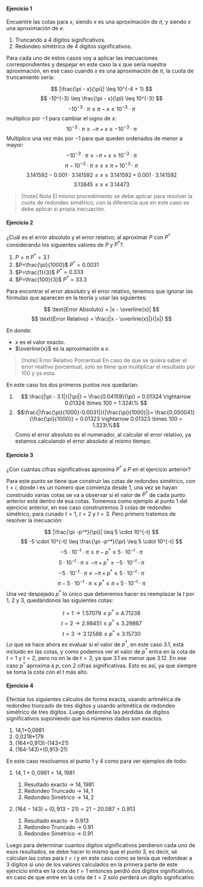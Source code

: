 
#### Ejercicio 1

Encuentre las cotas para $x$, siendo $x$ es una aproximación de $\pi$, y siendo $x$ una aproximación de $e$.
1. Truncando a 4 dígitos significativos.
2. Redondeo simétrico de 4 dígitos significativos.

Para cada uno de estos casos voy a aplicar las inecuaciones correspondientes y despejar en este caso la $x$ que sería nuestra aproximación, en ese caso cuando $x$ es una aproximación de $\pi$, la cuota de truncamiento sería:

$$
|\frac{\pi - x}{\pi}| \leq 10^{-4 + 1}
$$
$$
-10^{-3} \leq \frac{\pi - x}{\pi} \leq 10^{-3}
$$
$$
-10^{-3} \cdot \pi \leq \pi - x \leq 10^{-3} \cdot \pi
$$
multiplico por $-1$ para cambiar el signo de $x$:
$$
10^{-3} \cdot \pi \geq -\pi + x \geq -10^{-3} \cdot \pi
$$
Multiplico una vez más por $-1$ para que queden ordenados de menor a mayor:
$$
-10^{-3} \cdot \pi \leq -\pi + x \leq 10^{-3} \cdot \pi
$$
$$
\pi - 10^{-3} \cdot \pi \leq x \leq \pi + 10^{-3} \cdot \pi
$$
$$
3.141592 -0.001 \cdot 3.141592 \leq x \leq 3.141592 + 0.001 \cdot 3.141592
$$
$$
3.13845 \leq x \leq 3.14473
$$

>[!note] Nota
>El mismo procedimiento se debe aplicar para resolver la cuota de redondeo simétrico, con la diferencia que en este caso se debe aplicar si propia inecuación.

#### Ejercicio 2

¿Cuál es el error absoluto y el error relativo; al aproximar $P$ con $P^*$ considerando los siguientes valores de $P$ y $P^*$?.

1. $P = \pi$ $P^*=3.1$
2. $P=\frac{\pi}{1000}$ $P^*=0.0031$
3. $P=\frac{1}{3}$ $P^*=0.333$
4. $P=\frac{100}{3}$ $P^*=33.3$

Para encontrar el error absoluto y el error relativo, tenemos que ignorar las fórmulas que aparecen en la teoría y usar las siguientes:

$$
\text{Error Absoluto} = |x - \overline{x}|
$$
$$
\text{Error Relativo} = \frac{|x - \overline{x}|}{|x|}
$$

En donde:
- $x$ es el valor exacto.
- $\overline{x}$ es la aproximación a $x$.

>[!note] Error Relativo Porcentual
>En caso de que se quiera saber el error realtivo porcentual, solo se tiene que multiplicar el resultado por 100 y ya esta.

En este caso los dos primeros puntos nos quedarían:

1. $$ \frac{|\pi - 3.1|}{|\pi|} = \frac{0.04159}{\pi} = 0.01324 \rightarrow 0.01324 \times 100 = 1.324\% $$
2. $$\frac{|\frac{\pi}{1000}-0.0031|}{|\frac{\pi}{1000}|}= \frac{0.000041}{\frac{\pi}{1000}} = 0.01323 \rightarrow 0.01323 \times 100 = 1.323\%$$
Como el error absoluto es el numerador, al calcular el error relativo, ya estamos calculando el error absoluto al mismo tiempo.

#### Ejercicio 3

¿Con cuántas cifras significativas aproxima $P^*$ a $P$ en el ejercicio anterior?

Para este punto se tiene que construir las cotas de redondeo simétrico, con $t=i$, donde $i$ es un número que comienza desde $1$, una vez se hayan construido varias cotas se va a observar si el valor de $P^*$ de cada punto anterior está dentro de esa cotas.
Tomemos como ejemplo al punto 1 del ejercicio anterior, en ese caso construiremos 3 colas de redondeo simétrico, para cunado $t=1$, $t=2$ y $t=3$. Pero primero tratemos de resolver la inecuación:

$$
|\frac{\pi -p^*}{\pi}| \leq 5 \cdot 10^{-t}
$$
$$
-5 \cdot 10^{-t} \leq \frac{\pi -p^*}{\pi} \leq 5 \cdot 10^{-t}
$$
$$
-5 \cdot 10^{-t} \cdot \pi \leq \pi -p^* \leq 5 \cdot 10^{-t} \cdot \pi
$$
$$
5 \cdot 10^{-t} \cdot \pi \geq -\pi +p^* \geq -5 \cdot 10^{-t} \cdot \pi
$$
$$
-5 \cdot 10^{-t} \cdot \pi \leq -\pi +p^* \leq 5 \cdot 10^{-t} \cdot \pi
$$
$$
\pi -5 \cdot 10^{-t} \cdot \pi \leq p^* \leq \pi + 5 \cdot 10^{-t} \cdot \pi
$$
Una vez despejado $p^*$ lo único que deberemos hacer es reemplazar la $t$ por 1, 2 y 3, quedándonos las siguientes cotas:

$$ t = 1 \rightarrow 1.57079 \leq p^* \leq 4.71238 $$
$$ t = 2 \rightarrow 2.98451 \leq p^* \leq 3.29867 $$
$$ t = 3 \rightarrow 3.12588 \leq p^* \leq 3.15730 $$
Lo que se hace ahora es evaluar si el valor de $p^*$, en este caso $3.1$, está incluido en las cotas, y como podemos ver el valor de $p^*$ entra en la cota de $t = 1$ y $t = 2$, pero no en la de $t = 3$, ya que $3.1$ es menor que $3.12$. En ese caso $p^*$ aproxima a $p$, con 2 cifras significativas. Esto es así, ya que siempre se toma la cota con el $t$ más alto.

#### Ejercicio 4

Efectúe los siguientes cálculos de forma exacta, usando aritmética de redondeo truncado de tres dígitos y usando aritmética de redondeo simétrico de tres dígitos. Luego determine las pérdidas de dígitos significativos suponiendo que los números dados son exactos.

1. 14,1+0,0981
2. 0,0218\*179
3. (164+0,913)-(143+21)
4. (164-143)+(0,913-21)

En este caso resolvamos el punto 1 y 4 como para ver ejemplos de todo:

1. $14,1+0,0981 = 14,1981$
	1. Resultado exacto -> $14,1981$
	2. Redondeo Truncado -> $14,1$
	3. Redondeo Simétrico -> $14,2$

3. $(164-143)+(0,913-21) = 21 - 20.087 = 0.913$
	1. Resultado exacto -> $0.913$
	2. Redondeo Truncado -> $0.91$
	3. Redondeo Simétrico -> $0.91$

Luego para determinar cuantos dígitos significativos perdieron cada uno de esos resultados, se debe hacer lo mismo que el punto 3, es decir, sé calculan las cotas para $t=i$ y en este caso como se tenía que redondear a 3 dígitos si uno de los valores calculados en la primera parte de este ejercicio entra en la cota de $t=1$ entonces perdió dos dígitos significativos, en caso de que entre en la cota de $t=2$ solo perderá un dígito significativo.
